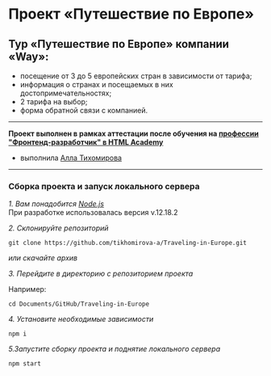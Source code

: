 # Проект «Путешествие по Европе»
## Тур «Путешествие по Европе» компании «Way»:
- посещение от 3 до 5 европейских стран в зависимости от тарифа;
- информация о странах и посещаемых в них достопримечательностях;
- 2 тарифа на выбор;
- форма обратной связи с компанией.

---

**Проект выполнен в рамках аттестации после обучения на [профессии "Фронтенд-разработчик" в HTML Academy](https://htmlacademy.ru/profession/frontender)**
* выполнила [Алла Тихомирова](https://htmlacademy.ru/profile/id1246981)
 
 ---
 
 ### Сборка проекта и запуск локального сервера
 *1. Вам понадобится [Node.js](https://nodejs.org/en/)* <br>
 При разработке использовалась версия v.12.18.2
 
 
 *2. Склонируйте репозиторий*
 ```
 git clone https://github.com/tikhomirova-a/Traveling-in-Europe.git
 ```
 *или скачайте архив*

 *3. Перейдите в директорию с репозиторием проекта*
 
 Например:
 ```
 cd Documents/GitHub/Traveling-in-Europe
 ```
 *4. Установите необходимые зависимости*
 ```
 npm i
 ```
 *5.Запустите сборку проекта и поднятие локального сервера*
 ```
 npm start
 ```
